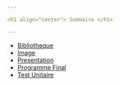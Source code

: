 ```yaml
---

<h1 align="center"> Sommaire </h1>

---
```


* <a href="https://github.com/Delaune-Remi/Station_Meteo/tree/master/Partie_Alexandre/Bibliotheque" title="Pour Arduino">Bibliotheque</a>
* <a href="https://github.com/Delaune-Remi/Station_Meteo/tree/master/Partie_Alexandre/Image" title="Image">Image</a>
* <a href="https://github.com/Delaune-Remi/Station_Meteo/tree/master/Partie_Alexandre/Presentation" title="Presentation">Presentation</a>
* <a href="https://github.com/Delaune-Remi/Station_Meteo/tree/master/Partie_Alexandre/Programme_Final" title="Programme Final">Programme Final</a>
* <a href="https://github.com/Delaune-Remi/Station_Meteo/tree/master/Partie_Alexandre/Test_Unitaire" title="Test Realiser">Test Unitaire</a>

